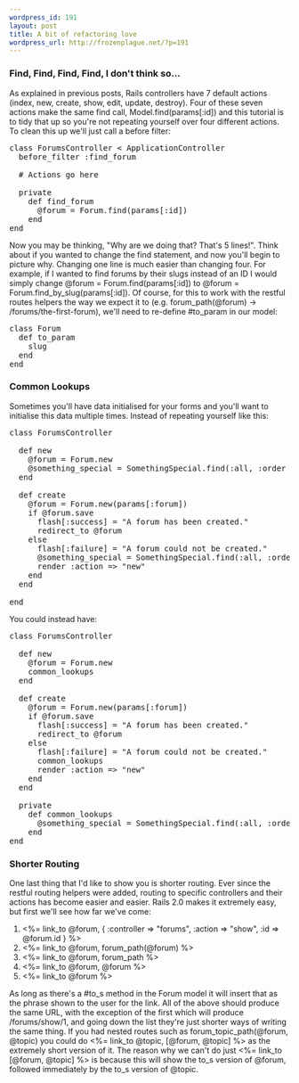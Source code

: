 ```yaml
--- 
wordpress_id: 191
layout: post
title: A bit of refactoring love
wordpress_url: http://frozenplague.net/?p=191
---
```

<h3>Find, Find, Find, Find, I don't think so...</h3>

As explained in previous posts, Rails controllers have 7 default actions (index, new, create, show, edit, update, destroy). Four of these seven actions make the same find call, <span class='term'>Model.find(params[:id])</span> and this tutorial is to tidy that up so you're not repeating yourself over four different actions. To clean this up we'll just call a before filter:

<pre lang='rails'>
class ForumsController < ApplicationController
  before_filter :find_forum

  # Actions go here
  
  private
    def find_forum 
      @forum = Forum.find(params[:id])
    end
end
</pre>

Now you may be thinking, "Why are we doing that? That's 5 lines!". Think about if you wanted to change the find statement, and now you'll begin to picture why. Changing one line is much easier than changing four. For example, if I wanted to find forums by their slugs instead of an ID I would simply change <span class='term'>@forum = Forum.find(params[:id])</span> to <span class='term'>@forum = Forum.find_by_slug(params[:id])</span>. Of course, for this to work with the restful routes helpers the way we expect it to (e.g. <span class='term'>forum_path(@forum)</span> -> /forums/the-first-forum), we'll need to re-define <span class='term'>#to_param</span> in our model:

<pre lang='rails'>
class Forum
  def to_param
    slug
  end
end
</pre>

<h3>Common Lookups </h3>

Sometimes you'll have data initialised for your forms and you'll want to initialise this data multiple times. Instead of repeating yourself like this:

<pre lang='rails'>
class ForumsController

  def new
    @forum = Forum.new
    @something_special = SomethingSpecial.find(:all, :order => "id DESC")
  end
 
  def create
    @forum = Forum.new(params[:forum])
    if @forum.save
      flash[:success] = "A forum has been created."
      redirect_to @forum
    else
      flash[:failure] = "A forum could not be created."
      @something_special = SomethingSpecial.find(:all, :order => "id DESC")
      render :action => "new"
    end
  end

end
</pre>

You could instead have:

<pre lang='rails'>
class ForumsController

  def new
    @forum = Forum.new
    common_lookups
  end
 
  def create
    @forum = Forum.new(params[:forum])
    if @forum.save
      flash[:success] = "A forum has been created."
      redirect_to @forum
    else
      flash[:failure] = "A forum could not be created."
      common_lookups
      render :action => "new"
    end
  end

  private
    def common_lookups
      @something_special = SomethingSpecial.find(:all, :order => "id DESC")
    end
end
</pre>

<h3>Shorter Routing</h3>

One last thing that I'd like to show you is shorter routing. Ever since the restful routing helpers were added, routing to specific controllers and their actions has become easier and easier. Rails 2.0 makes it extremely easy, but first we'll see how far we've come:
<ol>
<li><span class='term'><%= link_to @forum, { :controller => "forums", :action => "show", :id => @forum.id } %></span></li>
<li><span class='term'><%= link_to @forum, forum_path(@forum) %></span></li>
<li><span class='term'><%= link_to @forum, forum_path %></span></li>
<li><span class='term'><%= link_to @forum, @forum %></span></li>
<li><span class='term'><%= link_to @forum %></span></li>
</ol>

As long as there's a <span class='term'>#to_s</span> method in the Forum model it will insert that as the phrase shown to the user for the link. All of the above should produce the same URL, with the exception of the first which will produce <span class='term'>/forums/show/1</span>, and going down the list they're just shorter ways of writing the same thing. If you had nested routes such as <span class='term'>forum_topic_path(@forum, @topic)</span> you could do <span class='term'><%= link_to @topic, [@forum, @topic] %></span> as the extremely short version of it. The reason why we can't do just <span class='term'><%= link_to [@forum, @topic] %></span> is because this will show the to_s version of @forum, followed immediately by the to_s version of @topic.
